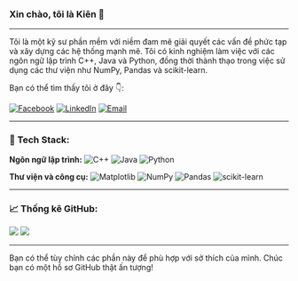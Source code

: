 ### Xin chào, tôi là Kiên 👋

---

Tôi là một kỹ sư phần mềm với niềm đam mê giải quyết các vấn đề phức tạp và xây dựng các hệ thống mạnh mẽ. Tôi có kinh nghiệm làm việc với các ngôn ngữ lập trình C++, Java và Python, đồng thời thành thạo trong việc sử dụng các thư viện như NumPy, Pandas và scikit-learn.

Bạn có thể tìm thấy tôi ở đây 👇:

[![Facebook](https://img.shields.io/badge/Facebook-%231877F2.svg?logo=Facebook&logoColor=white)](https://facebook.com/https://www.facebook.com/ken030375)
[![LinkedIn](https://img.shields.io/badge/LinkedIn-%230077B5.svg?logo=linkedin&logoColor=white)](https://linkedin.com/in/www.linkedin.com/in/kien-dotrung-526601327)
[![Email](https://img.shields.io/badge/Email-D14836?logo=gmail&logoColor=white)](mailto:kiendt18102005@gmail.com)

---

### 🚀 Tech Stack:
**Ngôn ngữ lập trình:**
![C++](https://img.shields.io/badge/c++-%2300599C.svg?style=for-the-badge&logo=c%2B%2B&logoColor=white)
![Java](https://img.shields.io/badge/java-%23ED8B00.svg?style=for-the-badge&logo=openjdk&logoColor=white)
![Python](https://img.shields.io/badge/python-3670A0?style=for-the-badge&logo=python&logoColor=ffdd54)

**Thư viện và công cụ:**
![Matplotlib](https://img.shields.io/badge/Matplotlib-%23ffffff.svg?style=for-the-badge&logo=Matplotlib&logoColor=black)
![NumPy](https://img.shields.io/badge/numpy-%23013243.svg?style=for-the-badge&logo=numpy&logoColor=white)
![Pandas](https://img.shields.io/badge/pandas-%23150458.svg?style=for-the-badge&logo=pandas&logoColor=white)
![scikit-learn](https://img.shields.io/badge/scikit--learn-%23F7931E.svg?style=for-the-badge&logo=scikit-learn&logoColor=white)

---

### 📈 Thống kê GitHub:
![](https://github-readme-stats.vercel.app/api?username=ForgetK05&theme=dark&hide_border=false&include_all_commits=false&count_private=false)
![](https://github-readme-stats.vercel.app/api/top-langs/?username=ForgetK05&theme=dark&hide_border=false&include_all_commits=false&count_private=false&layout=compact)

---

Bạn có thể tùy chỉnh các phần này để phù hợp với sở thích của mình. Chúc bạn có một hồ sơ GitHub thật ấn tượng!
